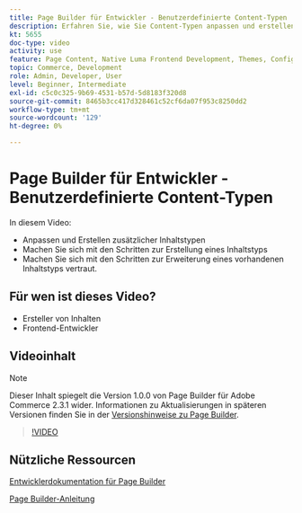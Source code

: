 ```yaml
---
title: Page Builder für Entwickler - Benutzerdefinierte Content-Typen
description: Erfahren Sie, wie Sie Content-Typen anpassen und erstellen können. Machen Sie sich mit den Schritten zur Erstellung eines ​ vertraut. Machen Sie sich mit den Schritten zur Erweiterung eines vorhandenen Inhaltstyps vertraut.
kt: 5655
doc-type: video
activity: use
feature: Page Content, Native Luma Frontend Development, Themes, Configuration
topic: Commerce, Development
role: Admin, Developer, User
level: Beginner, Intermediate
exl-id: c5c0c325-9b69-4531-b57d-5d8183f320d8
source-git-commit: 8465b3cc417d328461c52cf6da07f953c8250dd2
workflow-type: tm+mt
source-wordcount: '129'
ht-degree: 0%

---
```


# Page Builder für Entwickler - Benutzerdefinierte Content-Typen

In diesem Video:

- Anpassen und Erstellen zusätzlicher Inhaltstypen
- Machen Sie sich mit den Schritten zur Erstellung eines Inhaltstyps &#x200B;
- Machen Sie sich mit den Schritten zur Erweiterung eines vorhandenen Inhaltstyps vertraut.

## Für wen ist dieses Video?

- Ersteller von Inhalten
- Frontend-Entwickler

## Videoinhalt

>[!NOTE]
>
>Dieser Inhalt spiegelt die Version 1.0.0 von Page Builder für Adobe Commerce 2.3.1 wider. Informationen zu Aktualisierungen in späteren Versionen finden Sie in der [Versionshinweise zu Page Builder](https://experienceleague.adobe.com/docs/commerce-admin/page-builder/release-notes.html).

>[!VIDEO](https://video.tv.adobe.com/v/35714?quality=12&learn=on)

## Nützliche Ressourcen

[Entwicklerdokumentation für Page Builder](https://developer.adobe.com/commerce/frontend-core/page-builder/)

[Page Builder-Anleitung](https://experienceleague.adobe.com/docs/commerce-admin/page-builder/introduction.html)
